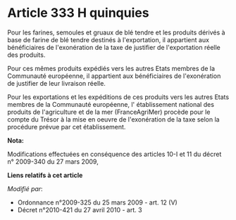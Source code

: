 # Article 333 H quinquies

Pour les farines, semoules et gruaux de blé tendre et les produits dérivés à base de farine de blé tendre destinés à
l'exportation, il appartient aux bénéficiaires de l'exonération de la taxe de justifier de l'exportation réelle des
produits. 

Pour ces mêmes produits expédiés vers les autres Etats membres de la Communauté européenne, il appartient aux bénéficiaires
de l'exonération de justifier de leur livraison réelle. 

Pour les exportations et les expéditions de ces produits vers les autres Etats membres de la Communauté européenne, l'
établissement national des produits de l'agriculture et de la mer (FranceAgriMer) procède pour le compte du Trésor à la mise
en oeuvre de l'exonération de la taxe selon la procédure prévue par cet établissement.

**Nota:**

Modifications effectuées en conséquence des articles 10-I et 11 du décret n° 2009-340 du 27 mars 2009,

**Liens relatifs à cet article**

_Modifié par_:

  - Ordonnance n°2009-325 du 25 mars 2009 - art. 12 (V)
  - Décret n°2010-421  du 27 avril 2010 - art. 3
